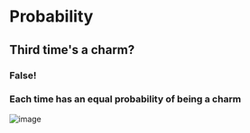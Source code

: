 # Probability

## Third time's a charm?

### False! 
### Each time has an equal probability of being a charm
![image](https://github.com/vassa33/alu-machine_learning/assets/61325877/d158674b-a013-4d72-8266-0434f0204ea0)
